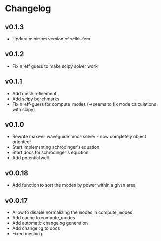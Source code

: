 # Changelog

## v0.1.3

- Update minimum version of scikit-fem

## v0.1.2

- Fix n_eff guess to make scipy solver work

## v0.1.1

- Add mesh refinement
- Add scipy benchmarks
- Fix n_eff-guess for compute_modes (->seems to fix mode calculations with scipy)

## v0.1.0

- Rewrite maxwell waveguide mode solver - now completely object oriented!
- Start implementing schrödinger's equation
- Start docs for schrödinger's equation
- Add potential well

## v0.0.18

- Add function to sort the modes by power within a given area

## v0.0.17

- Allow to disable normalizing the modes in compute_modes
- Add cache to compute_modes
- Add automatic changelog generation
- Add changelog to docs
- Fixed meshing

